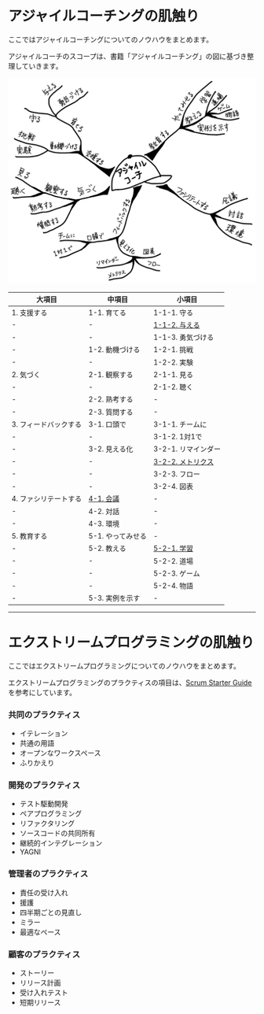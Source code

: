 # アジャイルコーチングの肌触り

ここではアジャイルコーチングについてのノウハウをまとめます。  

アジャイルコーチのスコープは、書籍「アジャイルコーチング」の図に基づき整理していきます。

![MindMapOfAgileCoaching](MindMapOfAgileCoaching.png)



| 大項目                | 中項目            | 小項目              |
| --------------------- | ----------------- | ------------------- |
| 1. 支援する           | 1-1. 育てる       | 1-1-1. 守る         |
| -                     | -                 | [1-1-2. 与える](1_assist/1-1-2_give.md) |
| -                     | -                 | 1-1-3. 勇気づける   |
| -                     | 1-2. 動機づける   | 1-2-1. 挑戦         |
| -                     | -                 | 1-2-2. 実験         |
| 2. 気づく             | 2-1. 観察する     | 2-1-1. 見る         |
| -                     | -                 | 2-1-2. 聴く         |
| -                     | 2-2. 熟考する     | -                   |
| -                     | 2-3. 質問する     | -                   |
| 3. フィードバックする | 3-1. 口頭で       | 3-1-1. チームに     |
| -                     | -                 | 3-1-2. 1対1で       |
| -                     | 3-2. 見える化     | 3-2-1. リマインダー |
| -                     | -                 | [3-2-2. メトリクス](3_feedback/3-2-2_metrics.md) |
| -                     | -                 | 3-2-3. フロー       |
| -                     | -                 | 3-2-4. 図表         |
| 4. ファシリテートする | [4-1. 会議](4_facilitate/4-1_meeting.md)         | -                   |
| -                     | 4-2. 対話         | -                   |
| -                     | 4-3. 環境         | -                   |
| 5. 教育する           | 5-1. やってみせる | -                   |
| -                     | 5-2. 教える       | [5-2-1. 学習](5_educate/5-2-1_learning.md)         |
| -                     | -                 | 5-2-2. 道場         |
| -                     | -                 | 5-2-3. ゲーム       |
| -                     | -                 | 5-2-4. 物語         |
| -                     | 5-3. 実例を示す   | -                   |



------

# エクストリームプログラミングの肌触り

ここではエクストリームプログラミングについてのノウハウをまとめます。  

エクストリームプログラミングのプラクティスの項目は、[Scrum Starter Guide](https://www.ryuzee.com/wp-content/site_images/7150/scrum-starter-guide.pdf)を参考にしています。

### 共同のプラクティス

- イテレーション
- 共通の用語
- オープンなワークスペース
- ふりかえり

### 開発のプラクティス

- テスト駆動開発
- ペアプログラミング
- リファクタリング
- ソースコードの共同所有
- 継続的インテグレーション
- YAGNI

### 管理者のプラクティス

- 責任の受け入れ
- 援護
- 四半期ごとの見直し
- ミラー
- 最適なペース

### 顧客のプラクティス

- ストーリー
- リリース計画
- 受け入れテスト
- 短期リリース
